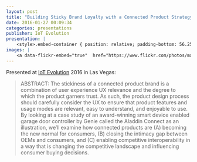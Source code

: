 ```yaml
---
layout: post
title: "Building Sticky Brand Loyalty with a Connected Product Strategy"
date: 2016-01-27 00:09:34
categories: presentations
publisher: IoT Evolution
presentation: |
    <style>.embed-container { position: relative; padding-bottom: 56.25%; height: 0; overflow: hidden; max-width: 100%; } .embed-container iframe, .embed-container object, .embed-container embed { position: absolute; top: 0; left: 0; width: 100%; height: 100%; }</style><div class='embed-container'><iframe src='//www.slideshare.net/slideshow/embed_code/key/7Un71hlGfJ2QHB' width='595' height='485' frameborder='0' marginwidth='0' marginheight='0' scrolling='no' style='border:1px solid #CCC; border-width:1px; margin-bottom:5px; max-width: 100%;' allowfullscreen> </iframe> <div style='margin-bottom:5px'> <strong> <a href='//www.slideshare.net/MarkBenson5/building-sticky-brand-loyalty-with-a-connected-product-strategy' title='Building Sticky Brand Loyalty with a Connected Product Strategy' target='_blank'>Building Sticky Brand Loyalty with a Connected Product Strategy</a> </strong> from <strong><a target='_blank' href='//www.slideshare.net/MarkBenson5'>Mark Benson</a></strong> </div></div>
images: |
    <a data-flickr-embed="true"  href="https://www.flickr.com/photos/markbenson/albums/72157676720229221" title="2016 IoT Evolution Las Vegas"><img src="https://c5.staticflickr.com/1/570/31861164236_61cf6b8830_z.jpg" width="640" height="480" alt="2016 IoT Evolution Las Vegas"></a><script async src="//embedr.flickr.com/assets/client-code.js" charset="utf-8"></script>
---
```


Presented at [IoT Evolution](http://www.iotevolutionexpo.com/) 2016 in Las Vegas: 

> ABSTRACT: The stickiness of a connected product brand is a combination of user experience UX relevance and the degree to which the product garners trust. As such, the product design process should carefully consider the UX to ensure that product features and usage modes are relevant, easy to understand, and enjoyable to use. By looking at a case study of an award-winning smart device enabled garage door controller by Genie called the Aladdin Connect as an illustration, we’ll examine how connected products are (A) becoming the new normal for consumers, (B) closing the intimacy gap between OEMs and consumers, and (C) enabling competitive interoperability in a way that is changing the competitive landscape and influencing consumer buying decisions.

